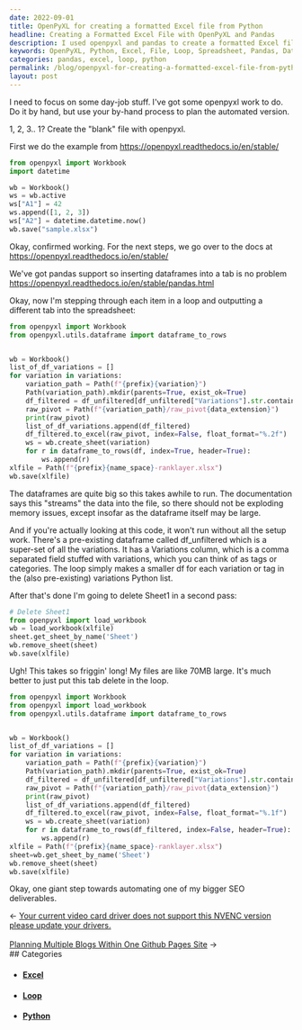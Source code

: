 ```yaml
---
date: 2022-09-01
title: OpenPyXL for creating a formatted Excel file from Python
headline: Creating a Formatted Excel File with OpenPyXL and Pandas
description: I used openpyxl and pandas to create a formatted Excel file from Python. I stepped through each item in a loop and outputted a different tab into the spreadsheet, and then finished the task by deleting. Read my blog post to find out how I did it!
keywords: OpenPyXL, Python, Excel, File, Loop, Spreadsheet, Pandas, Dataframes, Documentation, Delete
categories: pandas, excel, loop, python
permalink: /blog/openpyxl-for-creating-a-formatted-excel-file-from-python/
layout: post
---
```



I need to focus on some day-job stuff. I've got some openpyxl work to do. Do it
by hand, but use your by-hand process to plan the automated version.

1, 2, 3.. 1? Create the "blank" file with openpyxl.

First we do the example from https://openpyxl.readthedocs.io/en/stable/

```python
from openpyxl import Workbook
import datetime

wb = Workbook()
ws = wb.active
ws["A1"] = 42
ws.append([1, 2, 3])
ws["A2"] = datetime.datetime.now()
wb.save("sample.xlsx")
```

Okay, confirmed working. For the next steps, we go over to the docs at
https://openpyxl.readthedocs.io/en/stable/

We've got pandas support so inserting dataframes into a tab is no problem
https://openpyxl.readthedocs.io/en/stable/pandas.html

Okay, now I'm stepping through each item in a loop and outputting a different
tab into the spreadsheet:

```python
from openpyxl import Workbook
from openpyxl.utils.dataframe import dataframe_to_rows


wb = Workbook()
list_of_df_variations = []
for variation in variations:
    variation_path = Path(f"{prefix}{variation}")
    Path(variation_path).mkdir(parents=True, exist_ok=True)
    df_filtered = df_unfiltered[df_unfiltered["Variations"].str.contains(variation)]
    raw_pivot = Path(f"{variation_path}/raw_pivot{data_extension}")
    print(raw_pivot)
    list_of_df_variations.append(df_filtered)
    df_filtered.to_excel(raw_pivot, index=False, float_format="%.2f")
    ws = wb.create_sheet(variation)
    for r in dataframe_to_rows(df, index=True, header=True):
        ws.append(r)
xlfile = Path(f"{prefix}{name_space}-ranklayer.xlsx")
wb.save(xlfile)
```

The dataframes are quite big so this takes awhile to run. The documentation
says this "streams" the data into the file, so there should not be exploding
memory issues, except insofar as the dataframe itself may be large.

And if you're actually looking at this code, it won't run without all the setup
work. There's a pre-existing dataframe called df_unfiltered which is a
super-set of all the variations. It has a Variations column, which is a comma
separated field stuffed with variations, which you can think of as tags or
categories. The loop simply makes a smaller df for each variation or tag in the
(also pre-existing) variations Python list.

After that's done I'm going to delete Sheet1 in a second pass:

```python
# Delete Sheet1
from openpyxl import load_workbook
wb = load_workbook(xlfile)
sheet.get_sheet_by_name('Sheet')
wb.remove_sheet(sheet)
wb.save(xlfile)
```

Ugh! This takes so friggin' long! My files are like 70MB large. It's much
better to just put this tab delete in the loop.

```python
from openpyxl import Workbook
from openpyxl import load_workbook
from openpyxl.utils.dataframe import dataframe_to_rows


wb = Workbook()
list_of_df_variations = []
for variation in variations:
    variation_path = Path(f"{prefix}{variation}")
    Path(variation_path).mkdir(parents=True, exist_ok=True)
    df_filtered = df_unfiltered[df_unfiltered["Variations"].str.contains(variation)]
    raw_pivot = Path(f"{variation_path}/raw_pivot{data_extension}")
    print(raw_pivot)
    list_of_df_variations.append(df_filtered)
    df_filtered.to_excel(raw_pivot, index=False, float_format="%.1f")
    ws = wb.create_sheet(variation)
    for r in dataframe_to_rows(df_filtered, index=False, header=True):
        ws.append(r)
xlfile = Path(f"{prefix}{name_space}-ranklayer.xlsx")
sheet=wb.get_sheet_by_name('Sheet')
wb.remove_sheet(sheet)
wb.save(xlfile)
```

Okay, one giant step towards automating one of my bigger SEO deliverables.


<div class="post-nav"><div class="post-nav-prev"><span class="arrow">&larr;&nbsp;</span><a href="/blog/your-current-video-card-driver-does-not-support-this-nvenc-version-please-update-your-drivers">Your current video card driver does not support this NVENC version please update your drivers.</a></div> &nbsp; <div class="post-nav-next"><a href="/blog/planning-multiple-blogs-within-one-github-pages-site">Planning Multiple Blogs Within One Github Pages Site</a><span class="arrow">&nbsp;&rarr;</span></div></div>
## Categories

<ul>
<li><h4><a href='/excel/'>Excel</a></h4></li>
<li><h4><a href='/loop/'>Loop</a></h4></li>
<li><h4><a href='/python/'>Python</a></h4></li></ul>